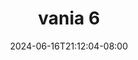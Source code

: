 --- 
title: "vania 6"
description: "streaming   vania 6 tiktok   baru"
date: 2024-06-16T21:12:04-08:00
file_code: "nc9h0mn161dx"
draft: false
cover: "kuouei4zksi8fwq2.jpg"
tags: ["vania", "bokep-indo", "bokep-viral", "bokep-ig"]
length: 19
fld_id: "1483099"
foldername: "Adila vania telegram"
categories: ["Adila vania telegram"]
views: 0
---